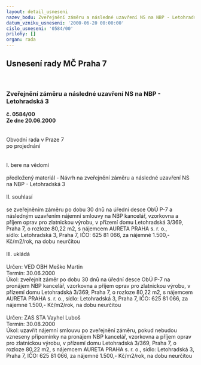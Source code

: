 ```yaml
---
layout: detail_usneseni
nazev_bodu: Zveřejnění záměru a následné uzavření NS na NBP - Letohradská 3
datum_vzniku_usneseni: '2000-06-20 00:00:00'
cislo_usneseni: '0584/00'
prilohy: []
organ: rada
---
```

<div id="ucUsn_pList" class="usn">
	<span><h2>Usnesení rady MČ Praha 7 </h2>
<br></span><div class="standBody">
<span><h3>Zveřejnění záměru a následné uzavření NS na NBP - Letohradská 3</h3></span><div class="center">
		<strong>č. 0584/00</strong><br>
	</div>
<div class="center">
		<strong>Ze dne 20.06.2000</strong><br><br>
	</div>     <br>Obvodní rada v Praze 7<br>po projednání<br><br><br>I.	bere na vědomí<br><br> předložený materiál - Návrh na zveřejnění záměru a následné uzavření NS na NBP - Letohradská 3<br><br>II.	souhlasí <br><br>se zveřejněním záměru po dobu 30 dnů na úřední desce ObÚ P-7 a následným uzavřením nájemní smlouvy na NBP kancelář, vzorkovna a příjem oprav pro zlatnickou výrobu, v přízemí domu Letohradská 3/369, Praha 7, o rozloze 80,22 m2, s nájemcem AURETA PRAHA s. r. o., <br>sídlo: Letohradská 3, Praha 7, IČO: 625 81 066, za nájemné 1.500,- Kč/m2/rok, na dobu neurčitou<br><br>III.	ukládá <br><br> Určen:	     	VED OBH Meško Martin<br>Termín: 30.06.2000<br>Úkol:	zveřejnit záměr po dobu 30 dnů na úřední desce ObÚ P-7 na pronájem NBP kancelář, vzorkovna a příjem oprav pro zlatnickou výrobu, v přízemí domu Letohradská 3/369, Praha 7, o rozloze 80,22 m2, s nájemcem AURETA PRAHA s. r. o., sídlo: Letohradská 3, Praha 7, IČO: 625 81 066, za nájemné 1.500,- Kč/m2/rok, na dobu neurčitou<br>  <br> Určen:	     	ZAS STA Vayhel Luboš<br>Termín: 30.08.2000<br>Úkol:	uzavřít nájemní smlouvu po zveřejnění záměru, pokud nebudou vzneseny připomínky na pronájem NBP kancelář, vzorkovna a příjem oprav pro zlatnickou výrobu, v přízemí domu Letohradská 3/369, Praha 7, o rozloze 80,22 m2, s nájemcem AURETA PRAHA s. r. o., sídlo: Letohradská 3, Praha 7, IČO: 625 81 066, za nájemné 1.500,- Kč/m2/rok, na dobu neurčitou<br> </div>
</div>